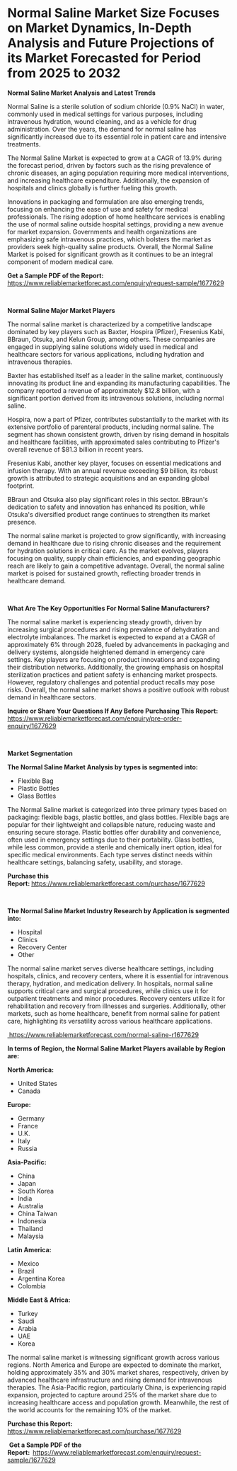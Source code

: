 <p><h1>Normal Saline Market Size Focuses on Market Dynamics, In-Depth Analysis and Future Projections of its Market Forecasted for Period from 2025 to 2032</h1></p><p><strong>Normal Saline Market Analysis and Latest Trends</strong></p>
<p><p>Normal Saline is a sterile solution of sodium chloride (0.9% NaCl) in water, commonly used in medical settings for various purposes, including intravenous hydration, wound cleaning, and as a vehicle for drug administration. Over the years, the demand for normal saline has significantly increased due to its essential role in patient care and intensive treatments.</p><p>The Normal Saline Market is expected to grow at a CAGR of 13.9% during the forecast period, driven by factors such as the rising prevalence of chronic diseases, an aging population requiring more medical interventions, and increasing healthcare expenditure. Additionally, the expansion of hospitals and clinics globally is further fueling this growth. </p><p>Innovations in packaging and formulation are also emerging trends, focusing on enhancing the ease of use and safety for medical professionals. The rising adoption of home healthcare services is enabling the use of normal saline outside hospital settings, providing a new avenue for market expansion. Governments and health organizations are emphasizing safe intravenous practices, which bolsters the market as providers seek high-quality saline products. Overall, the Normal Saline Market is poised for significant growth as it continues to be an integral component of modern medical care.</p></p>
<p><strong>Get a Sample PDF of the Report:&nbsp;</strong> <a href="https://www.reliablemarketforecast.com/enquiry/request-sample/1677629?utm_campaign=3019&utm_medium=2&utm_source=Github&utm_content=ia&utm_term=19042025&utm_id=normal-saline">https://www.reliablemarketforecast.com/enquiry/request-sample/1677629</a></p>
<p>&nbsp;</p>
<p><strong>Normal Saline Major Market Players</strong></p>
<p><p>The normal saline market is characterized by a competitive landscape dominated by key players such as Baxter, Hospira (Pfizer), Fresenius Kabi, BBraun, Otsuka, and Kelun Group, among others. These companies are engaged in supplying saline solutions widely used in medical and healthcare sectors for various applications, including hydration and intravenous therapies.</p><p>Baxter has established itself as a leader in the saline market, continuously innovating its product line and expanding its manufacturing capabilities. The company reported a revenue of approximately $12.8 billion, with a significant portion derived from its intravenous solutions, including normal saline.</p><p>Hospira, now a part of Pfizer, contributes substantially to the market with its extensive portfolio of parenteral products, including normal saline. The segment has shown consistent growth, driven by rising demand in hospitals and healthcare facilities, with approximated sales contributing to Pfizer's overall revenue of $81.3 billion in recent years.</p><p>Fresenius Kabi, another key player, focuses on essential medications and infusion therapy. With an annual revenue exceeding $9 billion, its robust growth is attributed to strategic acquisitions and an expanding global footprint.</p><p>BBraun and Otsuka also play significant roles in this sector. BBraun's dedication to safety and innovation has enhanced its position, while Otsuka's diversified product range continues to strengthen its market presence.</p><p>The normal saline market is projected to grow significantly, with increasing demand in healthcare due to rising chronic diseases and the requirement for hydration solutions in critical care. As the market evolves, players focusing on quality, supply chain efficiencies, and expanding geographic reach are likely to gain a competitive advantage. Overall, the normal saline market is poised for sustained growth, reflecting broader trends in healthcare demand.</p></p>
<p>&nbsp;</p>
<p><strong>What Are The Key Opportunities For Normal Saline Manufacturers?</strong></p>
<p><p>The normal saline market is experiencing steady growth, driven by increasing surgical procedures and rising prevalence of dehydration and electrolyte imbalances. The market is expected to expand at a CAGR of approximately 6% through 2028, fueled by advancements in packaging and delivery systems, alongside heightened demand in emergency care settings. Key players are focusing on product innovations and expanding their distribution networks. Additionally, the growing emphasis on hospital sterilization practices and patient safety is enhancing market prospects. However, regulatory challenges and potential product recalls may pose risks. Overall, the normal saline market shows a positive outlook with robust demand in healthcare sectors.</p></p>
<p><strong>Inquire or Share Your Questions If Any Before Purchasing This Report:</strong> <a href="https://www.reliablemarketforecast.com/enquiry/pre-order-enquiry/1677629?utm_campaign=3019&utm_medium=2&utm_source=Github&utm_content=ia&utm_term=19042025&utm_id=normal-saline">https://www.reliablemarketforecast.com/enquiry/pre-order-enquiry/1677629</a></p>
<p>&nbsp;</p>
<p><strong>Market Segmentation</strong></p>
<p><strong>The Normal Saline Market Analysis by types is segmented into:</strong></p>
<p><ul><li>Flexible Bag</li><li>Plastic Bottles</li><li>Glass Bottles</li></ul></p>
<p><p>The Normal Saline market is categorized into three primary types based on packaging: flexible bags, plastic bottles, and glass bottles. Flexible bags are popular for their lightweight and collapsible nature, reducing waste and ensuring secure storage. Plastic bottles offer durability and convenience, often used in emergency settings due to their portability. Glass bottles, while less common, provide a sterile and chemically inert option, ideal for specific medical environments. Each type serves distinct needs within healthcare settings, balancing safety, usability, and storage.</p></p>
<p><strong>Purchase this Report:&nbsp;</strong><a href="https://www.reliablemarketforecast.com/purchase/1677629?utm_campaign=3019&utm_medium=2&utm_source=Github&utm_content=ia&utm_term=19042025&utm_id=normal-saline">https://www.reliablemarketforecast.com/purchase/1677629</a></p>
<p>&nbsp;</p>
<p><strong>The Normal Saline Market Industry Research by Application is segmented into:</strong></p>
<p><ul><li>Hospital</li><li>Clinics</li><li>Recovery Center</li><li>Other</li></ul></p>
<p><p>The normal saline market serves diverse healthcare settings, including hospitals, clinics, and recovery centers, where it is essential for intravenous therapy, hydration, and medication delivery. In hospitals, normal saline supports critical care and surgical procedures, while clinics use it for outpatient treatments and minor procedures. Recovery centers utilize it for rehabilitation and recovery from illnesses and surgeries. Additionally, other markets, such as home healthcare, benefit from normal saline for patient care, highlighting its versatility across various healthcare applications.</p></p>
<p><a href="https://www.reliablemarketforecast.com/normal-saline-r1677629?utm_campaign=3019&utm_medium=2&utm_source=Github&utm_content=ia&utm_term=19042025&utm_id=normal-saline">&nbsp;https://www.reliablemarketforecast.com/normal-saline-r1677629</a></p>
<p><strong>In terms of Region, the Normal Saline Market Players available by Region are:</strong></p>
<p>
    <p> <strong> North America: </strong>
        <ul>
            <li>United States</li>
            <li>Canada</li>
        </ul>
        </p> 
    <p> <strong> Europe: </strong>
        <ul>
            <li>Germany</li>
            <li>France</li>
            <li>U.K.</li>
            <li>Italy</li>
            <li>Russia</li>
        </ul>
        </p> 
    <p> <strong> Asia-Pacific: </strong>
        <ul>
            <li>China</li>
            <li>Japan</li>
            <li>South Korea</li>
            <li>India</li>
            <li>Australia</li>
            <li>China Taiwan</li>
            <li>Indonesia</li>
            <li>Thailand</li>
            <li>Malaysia</li>
        </ul>
        </p> 
    <p> <strong> Latin America: </strong>
        <ul>
            <li>Mexico</li>
            <li>Brazil</li>
            <li>Argentina Korea</li>
            <li>Colombia</li>
        </ul>
        </p> 
    <p> <strong> Middle East & Africa: </strong>
        <ul>
            <li>Turkey</li>
            <li>Saudi</li>
            <li>Arabia</li>
            <li>UAE</li>
            <li>Korea</li>
        </ul>
    </p>
    </p>
<p><p>The normal saline market is witnessing significant growth across various regions. North America and Europe are expected to dominate the market, holding approximately 35% and 30% market shares, respectively, driven by advanced healthcare infrastructure and rising demand for intravenous therapies. The Asia-Pacific region, particularly China, is experiencing rapid expansion, projected to capture around 25% of the market share due to increasing healthcare access and population growth. Meanwhile, the rest of the world accounts for the remaining 10% of the market.</p></p>
<p><strong>Purchase this Report: </strong><a href="https://www.reliablemarketforecast.com/purchase/1677629?utm_campaign=3019&utm_medium=2&utm_source=Github&utm_content=ia&utm_term=19042025&utm_id=normal-saline">https://www.reliablemarketforecast.com/purchase/1677629</a></p>
<p>&nbsp;<strong>Get a Sample PDF of the Report:&nbsp;&nbsp;</strong><a href="https://www.reliablemarketforecast.com/enquiry/request-sample/1677629?utm_campaign=3019&utm_medium=2&utm_source=Github&utm_content=ia&utm_term=19042025&utm_id=normal-saline">https://www.reliablemarketforecast.com/enquiry/request-sample/1677629</a></p>
<p><strong></strong></p>
<p><p></p><p></p><p></p></p>